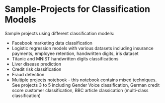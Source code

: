 # Sample-Projects for Classification Models
Sample projects using different classification models:

* Facebook marketing data classification
* Logistic regression models with various datasets including insurance payments, employee retention, handwritten digits, iris dataset
* Titanic and MNIST handwritten digits classifications
* Liver disease prediction
* Credit risk classification
* Fraud detection
* Multiple projects notebook - this notebook contains mixed techniques. See projects 3 to 5 including Gender Voice classification, German credit score customer classification, BBC article classication (multi-class classification)
